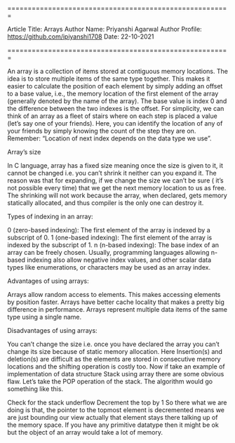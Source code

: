 
=======================================================

Article Title: Arrays
Author Name: Priyanshi Agarwal
Author Profile: https://github.com/ipiyanshi1708
Date: 22-10-2021

=======================================================

An array is a collection of items stored at contiguous memory locations. The idea is to store multiple items of the same type together. This makes it easier to calculate the position of each element by simply adding an offset to a base value, i.e., the memory location of the first element of the array (generally denoted by the name of the array). The base value is index 0 and the difference between the two indexes is the offset.
For simplicity, we can think of an array as a fleet of stairs where on each step is placed a value (let’s say one of your friends). Here, you can identify the location of any of your friends by simply knowing the count of the step they are on. 
Remember: “Location of next index depends on the data type we use”.


Array’s size

In C language, array has a fixed size meaning once the size is given to it, it cannot be changed i.e. you can’t shrink it neither can you expand it. The reason was that for expanding, if we change the size we can’t be sure ( it’s not possible every time) that we get the next memory location to us as free. The shrinking will not work because the array, when declared, gets memory statically allocated, and thus compiler is the only one can destroy it.


Types of indexing in an array: 

0 (zero-based indexing): The first element of the array is indexed by a subscript of 0.
1 (one-based indexing): The first element of the array is indexed by the subscript of 1.
n (n-based indexing): The base index of an array can be freely chosen. Usually, programming languages allowing n-based indexing also allow negative index values, and other scalar data types like enumerations, or characters may be used as an array index.


Advantages of using arrays: 

Arrays allow random access to elements. This makes accessing elements by position faster.
Arrays have better cache locality that makes a pretty big difference in performance.
Arrays represent multiple data items of the same type using a single name.


Disadvantages of using arrays: 

You can’t change the size i.e. once you have declared the array you can’t change its size because of static memory allocation. Here Insertion(s) and deletion(s) are difficult as the elements are stored in consecutive memory locations and the shifting operation is costly too.
Now if take an example of implementation of data structure Stack using array there are some obvious flaw. 
Let’s take the POP operation of the stack. The algorithm would go something like this. 

Check for the stack underflow
Decrement the top by 1
So there what we are doing is that, the pointer to the topmost element is decremented means we are just bounding our view actually that element stays there talking up of the memory space. If you have any primitive datatype then it might be ok but the object of an array would take a lot of memory.

